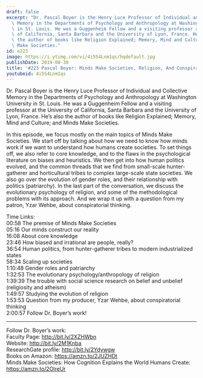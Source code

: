```yaml
---
draft: false
excerpt: "Dr. Pascal Boyer is the Henry Luce Professor of Individual and Collective\
  \ Memory in the Departments of Psychology and Anthropology at Washington University\
  \ in St. Louis. He was a Guggenheim Fellow and a visiting professor at the University\
  \ of California, Santa Barbara and the University of Lyon, France. He\u2019s also\
  \ the author of books like Religion Explained; Memory, Mind and Culture; and Minds\
  \ Make Societies."
id: e223
image: https://i.ytimg.com/vi/4i5S4Lnm1qs/hqdefault.jpg
publishDate: 2019-08-30
title: '#223 Pascal Boyer: Minds Make Societies, Religion, And Conspiracy Theories'
youtubeid: 4i5S4Lnm1qs
---
```

Dr. Pascal Boyer is the Henry Luce Professor of Individual and Collective Memory in the Departments of Psychology and Anthropology at Washington University in St. Louis. He was a Guggenheim Fellow and a visiting professor at the University of California, Santa Barbara and the University of Lyon, France. He’s also the author of books like Religion Explained; Memory, Mind and Culture; and Minds Make Societies.

In this episode, we focus mostly on the main topics of Minds Make Societies. We start off by talking about how we need to know how minds work if we want to understand how humans create societies. To set things off, we also refer to core knowledge, and to the flaws in the psychological literature on biases and heuristics. We then get into how human politics evolved, and the common threads that we find from small-scale hunter-gatherer and horticultural tribes to complex large-scale state societies. We also go over the evolution of gender roles, and their relationship with politics (patriarchy). In the last part of the conversation, we discuss the evolutionary psychology of religion, and some of the methodological problems with its approach. And we wrap it up with a question from my patron, Yzar Wehbe, about conspiratorial thinking.

Time Links:  
00:58  The premise of Minds Make Societies  
05:16  Our minds construct our reality  
16:08  About core knowledge                               
23:46  How biased and irrational are people, really?  
36:54  Human politics, from hunter-gatherer tribes to modern industrialized states  
58:34  Scaling up societies  
1:10:48  Gender roles and patriarchy  
1:32:53  The evolutionary psychology/anthropology of religion  
1:39:39  The trouble with social science research on belief and unbelief (religiosity and atheism)  
1:49:57  Studying the evolution of religion  
1:53:53  Question from my producer, Yzar Wehbe, about conspiratorial thinking  
2:00:57  Follow Dr. Boyer’s work!

---

Follow Dr. Boyer’s work:  
Faculty Page: http://bit.ly/2XZHWbn  
Website: http://bit.ly/2M1Knba  
ResearchGate profile: http://bit.ly/2Ydywgw  
Books on Amazon: https://amzn.to/2JUZHDt  
Minds Make Societies: How Cognition Explains the World Humans Create: https://amzn.to/2OlreUr

